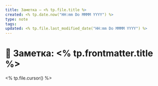 ```yaml
---
title: Заметка — <% tp.file.title %>
created: <% tp.date.now("HH:mm Do MMMM YYYY") %>
type: note
tags: 
updated: <% tp.file.last_modified_date("HH:mm Do MMMM YYYY") %>
---
```


# 📝 Заметка: <% tp.frontmatter.title %>

<% tp.file.cursor() %>